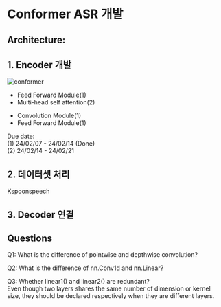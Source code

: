 # Conformer ASR 개발<br/>

## Architecture:<br/>

## 1. Encoder 개발<br/>
![conformer](https://github.com/rndlwjs/kr_asr/assets/70250234/8732976d-a055-4e74-832b-f0d8065bbbde)<br/>
- Feed Forward Module(1)<br/>
- Multi-head self attention(2)<br/>
<!--
Transformer-XL, relative sinusoidal positional encoding scheme: It allows the self-attention module to generalize better on different input length and the resulting encoder is more robust to the variance of the utterance length.
[reference] Transformer-xl: Attentive language models beyond a
fixed-length context

relative positional encoding 구현 필요

pre-norm residual units with dropout: training and regularizing deeper models

Multi-head Attention = Scaled Dot-Product Attention 여러개 있는 것!

Scaled Dot-Product Attention 구현 필요 (Q,K,V)

Transformer (encoder+decoder) vs Multi-head attention -> Only the Multi-head attention

Why Attention head is separated by view() function?
-->
- Convolution Module(1)<br/>
- Feed Forward Module(1)<br/>

Due date: <br/>
(1) 24/02/07 - 24/02/14 (Done) <br/>
(2) 24/02/14 - 24/02/21 <br/>

## 2. 데이터셋 처리<br/>
Kspoonspeech
<!--
librispeech과 유사한 1000시간 데이터 찾기
강의용 음성 / 대화형 음성 / 소아용 음성
한영 혼합
-->
## 3. Decoder 연결<br/>
<!--
LSTM decoder
CTC loss / Transducer
-->

## Questions <br/>
Q1: What is the difference of pointwise and depthwise convolution? <br/>

Q2: What is the difference of nn.Conv1d and nn.Linear? <br/>

Q3: Whether linear1() and linear2() are redundant? <br/>
Even though two layers shares the same number of dimension or kernel size, they should be declared respectively when they are different layers. <br/>
